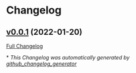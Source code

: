 # Changelog

## [v0.0.1](https://github.com/brsynth/rpFbaAnalysis/tree/v0.0.1) (2022-01-20)

[Full Changelog](https://github.com/brsynth/rpFbaAnalysis/compare/bf4b682794642a300f8e4eac8180a6f0fd26ec6a...v0.0.1)



\* *This Changelog was automatically generated by [github_changelog_generator](https://github.com/github-changelog-generator/github-changelog-generator)*
